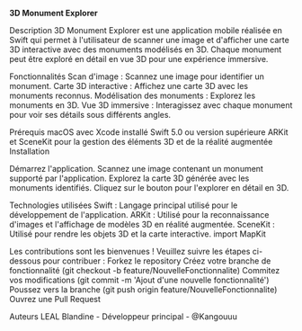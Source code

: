 **3D Monument Explorer**

Description
3D Monument Explorer est une application mobile réalisée en Swift qui permet à l'utilisateur de scanner une image et d'afficher une carte 3D interactive avec des monuments modélisés en 3D. Chaque monument peut être exploré en détail en vue 3D pour une expérience immersive.

Fonctionnalités
Scan d'image : Scannez une image pour identifier un monument.
Carte 3D interactive : Affichez une carte 3D avec les monuments reconnus.
Modélisation des monuments : Explorez les monuments en 3D.
Vue 3D immersive : Interagissez avec chaque monument pour voir ses détails sous différents angles.

Prérequis
macOS avec Xcode installé
Swift 5.0 ou version supérieure
ARKit et SceneKit pour la gestion des éléments 3D et de la réalité augmentée
Installation

Démarrez l'application.
Scannez une image contenant un monument supporté par l'application.
Explorez la carte 3D générée avec les monuments identifiés.
Cliquez sur le bouton pour l'explorer en détail en 3D.

Technologies utilisées
Swift : Langage principal utilisé pour le développement de l'application.
ARKit : Utilisé pour la reconnaissance d'images et l'affichage de modèles 3D en réalité augmentée.
SceneKit : Utilisé pour rendre les objets 3D et la carte interactive.
import MapKit

Les contributions sont les bienvenues ! Veuillez suivre les étapes ci-dessous pour contribuer :
Forkez le repository
Créez votre branche de fonctionnalité (git checkout -b feature/NouvelleFonctionnalite)
Commitez vos modifications (git commit -m 'Ajout d'une nouvelle fonctionnalité')
Poussez vers la branche (git push origin feature/NouvelleFonctionnalite)
Ouvrez une Pull Request

Auteurs
LEAL Blandine - Développeur principal - @Kangouuu
